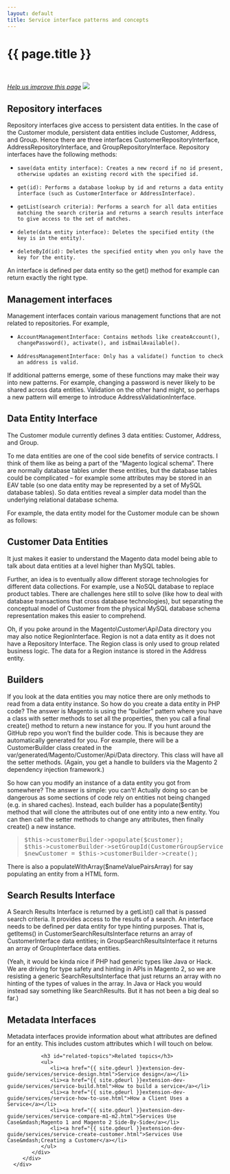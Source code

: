 ```yaml
---
layout: default
title: Service interface patterns and concepts
---
```


<div class="container bs-docs-container">
   <div class="row">
      <div class="jumbotron">
         <h1 class="api1" id="coding-standards">{{ page.title }}</h1>
      </div>
      <div class="row">
         <div class="col-xs-3">
            <p>&nbsp;</p>
         </div>
         <div class="col-xs-9" role="main">
            <div class="bs-docs-section">
               <p><a href="{{ site.githuburl }}guides/v1.0/extension-dev-guide/services/services.md" target="_blank"><em>Help us improve this page</em></a>&nbsp;<img src="{{ site.baseurl }}common/images/newWindow.gif"/></p>
               <h2 id="repository-interfaces">Repository interfaces</h2>

<p>Repository interfaces give access to persistent data entities. In the case of the Customer module, persistent data entities include Customer, Address, and Group. Hence there are three interfaces CustomerRepositoryInterface, AddressRepositoryInterface, and GroupRepositoryInterface. Repository interfaces have the following methods:</p>

*     save(data entity interface): Creates a new record if no id present, otherwise updates an existing record with the specified id.
*     get(id): Performs a database lookup by id and returns a data entity interface (such as CustomerInterface or AddressInterface).
*     getList(search criteria): Performs a search for all data entities matching the search criteria and returns a search results interface to give access to the set of matches.
*     delete(data entity interface): Deletes the specified entity (the key is in the entity).
*     deleteById(id): Deletes the specified entity when you only have the key for the entity.

An interface is defined per data entity so the get() method for example can return exactly the right type.

## Management interfaces

Management interfaces contain various management functions that are not related to repositories. For example,

*     AccountManagementInterface: Contains methods like createAccount(), changePassword(), activate(), and isEmailAvailable().
*     AddressManagementInterface: Only has a validate() function to check an address is valid.

If additional patterns emerge, some of these functions may make their way into new patterns. For example, changing a password is never likely to be shared across data entities. Validation on the other hand might, so perhaps a new pattern will emerge to introduce AddressValidationInterface.

## Data Entity Interface

The Customer module currently defines 3 data entities: Customer, Address, and Group.

To me data entities are one of the cool side benefits of service contracts. I think of them like as being a part of the “Magento logical schema”. There are normally database tables under these entities, but the database tables could be complicated – for example some attributes may be stored in an EAV table (so one data entity may be represented by a set of MySQL database tables). So data entities reveal a simpler data model than the underlying relational database schema.

For example, the data entity model for the Customer module can be shown as follows:

## Customer Data Entities

It just makes it easier to understand the Magento data model being able to talk about data entities at a level higher than MySQL tables.

Further, an idea is to eventually allow different storage technologies for different data collections. For example, use a NoSQL database to replace product tables. There are challenges here still to solve (like how to deal with database transactions that cross database technologies), but separating the conceptual model of Customer from the physical MySQL database schema representation makes this easier to comprehend.

Oh, if you poke around in the Magento\Customer\Api\Data directory you may also notice RegionInterface. Region is not a data entity as it does not have a Repository Interface. The Region class is only used to group related business logic. The data for a Region instance is stored in the Address entity.

## Builders

If you look at the data entities you may notice there are only methods to read from a data entity instance. So how do you create a data entity in PHP code? The answer is Magento is using the “builder” pattern where you have a class with setter methods to set all the properties, then you call a final create() method to return a new instance for you. If you hunt around the GitHub repo you won’t find the builder code. This is because they are automatically generated for you. For example, there will be a CustomerBuilder class created in the var/generated/Magento/Customer/Api/Data directory. This class will have all the setter methods. (Again, you get a handle to builders via the Magento 2 dependency injection framework.)

So how can you modify an instance of a data entity you got from somewhere? The answer is simple: you can’t!  Actually doing so can be dangerous as some sections of code rely on entities not being changed (e.g. in shared caches). Instead, each builder has a populate($entity) method that will clone the attributes out of one entity into a new entity. You can then call the setter methods to change any attributes, then finally create() a new instance.

<blockquote>
<pre>
$this->customerBuilder->populate($customer);
$this->customerBuilder->setGroupId(CustomerGroupServiceInterface::NOT_LOGGED_IN_ID);
$newCustomer = $this->customerBuilder->create();
</pre>
</blockquote>

There is also a populateWithArray($nameValuePairsArray) for say populating an entity from a HTML form.

## Search Results Interface

A Search Results Interface is returned by a getList() call that is passed search criteria. It provides access to the results of a search. An interface needs to be defined per data entity for type hinting purposes. That is, getItems() in CustomerSearchResultsInterface returns an array of CustomerInterface data entities; in GroupSearchResultsInterface it returns an array of GroupInterface data entities.

(Yeah, it would be kinda nice if PHP had generic types like Java or Hack. We are driving for type safety and hinting in APIs in Magento 2, so we are resisting a generic SearchResultsInterface that just returns an array with no hinting of the types of values in the array. In Java or Hack you would instead say something like SearchResults<Customer>. But it has not been a big deal so far.)

## Metadata Interfaces

<p>Metadata interfaces provide information about what attributes are defined for an entity. This includes custom attributes which I will touch on below.</p>

               <h3 id="related-topics">Related topics</h3>
               <ul>
                  <li><a href="{{ site.gdeurl }}extension-dev-guide/services/service-design.html">Service design</a></li>
                  <li><a href="{{ site.gdeurl }}extension-dev-guide/services/service-build.html">How to build a service</a></li>
                  <li><a href="{{ site.gdeurl }}extension-dev-guide/services/service-how-to-use.html">How a Client Uses a Service</a></li>
                  <li><a href="{{ site.gdeurl }}extension-dev-guide/services/service-compare-m1-m2.html">Services Use Case&mdash;Magento 1 and Magento 2 Side-By-Side</a></li>
                  <li><a href="{{ site.gdeurl }}extension-dev-guide/services/service-create-customer.html">Services Use Case&mdash;Creating a Customer</a></li>
               </ul>
            </div>
         </div>
      </div>
   </div>
</div>





